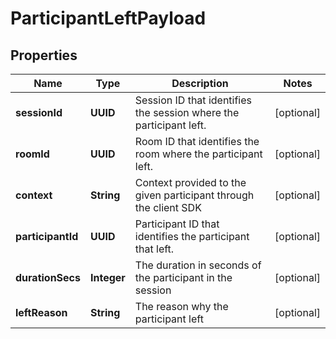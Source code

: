 

# ParticipantLeftPayload


## Properties

Name | Type | Description | Notes
------------ | ------------- | ------------- | -------------
**sessionId** | **UUID** | Session ID that identifies the session where the participant left. |  [optional]
**roomId** | **UUID** | Room ID that identifies the room where the participant left. |  [optional]
**context** | **String** | Context provided to the given participant through the client SDK |  [optional]
**participantId** | **UUID** | Participant ID that identifies the participant that left. |  [optional]
**durationSecs** | **Integer** | The duration in seconds of the participant in the session |  [optional]
**leftReason** | **String** | The reason why the participant left |  [optional]



